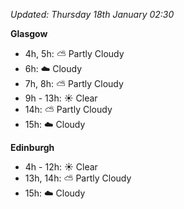 *Updated: Thursday 18th January 02:30*

**Glasgow**

* 4h, 5h: :partly_sunny: Partly Cloudy
* 6h: :cloud: Cloudy
* 7h, 8h: :partly_sunny: Partly Cloudy
* 9h - 13h: :sunny: Clear
* 14h: :partly_sunny: Partly Cloudy
* 15h: :cloud: Cloudy

**Edinburgh**

* 4h - 12h: :sunny: Clear
* 13h, 14h: :partly_sunny: Partly Cloudy
* 15h: :cloud: Cloudy
